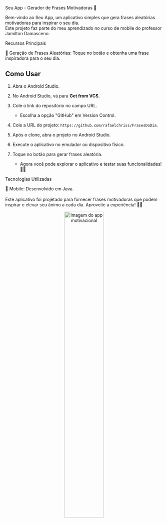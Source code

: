 Seu App - Gerador de Frases Motivadoras 🚀

Bem-vindo ao Seu App, um aplicativo simples que gera frases aleatórias motivadoras para inspirar o seu dia. <br>Este projeto faz parte do meu aprendizado no curso de mobile do professor Jamilton Damasceno.

Recursos Principais

📜 Geração de Frases Aleatórias: Toque no botão e obtenha uma frase inspiradora para o seu dia. <br>


## Como Usar

1. Abra o Android Studio.

2. No Android Studio, vá para **Get from VCS**.

3. Cole o link do repositório no campo URL.

   - Escolha a opção "GitHub" em Version Control.

4. Cole a URL do projeto: `https://github.com/rafaelchriss/FrasesDoDia`.

5. Após o clone, abra o projeto no Android Studio.

6. Execute o aplicativo no emulador ou dispositivo físico.

7. Toque no botão para gerar frases aleatória.

   - Agora você pode explorar o aplicativo e testar suas funcionalidades! 🚀✨

Tecnologias Utilizadas

📱 Mobile: Desenvolvido em Java.<br>
<br>
Este aplicativo foi projetado para fornecer frases motivadoras que podem inspirar e elevar seu ânimo a cada dia. Aproveite a experiência! 🚀✨
<div align="center">
    <img src="https://github.com/user-attachments/assets/84727de8-a270-496a-8b67-9d191c8fcf85" alt="Imagem do app motivacional" style="width:50%;">
</div>








